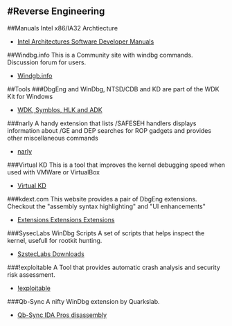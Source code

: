 #Reverse Engineering
-------------------------------------------------------------

##Manuals
Intel x86/IA32 Archtiecture
- [Intel Architectures Software Developer Manuals](http://www.intel.com/content/www/us/en/processors/architectures-software-developer-manuals.html)

##Windbg.info
This is a Community site with windbg commands. Discussion forum for users.
- [Windgb.info](http://windbg.info/)

##Tools
###DbgEng and WinDbg, NTSD/CDB and KD are part of the WDK Kit for Windows
- [WDK, Symblos, HLK and ADK](https://msdn.microsoft.com/en-us/windows/hardware/dn913721.aspx#windbg-symbols)

###narly 
A handy extension that lists /SAFESEH handlers displays information about /GE and DEP searches for ROP gadgets and provides other miscellaneous commands
- [narly](https://code.google.com/p/narly/)

###Virtual KD
This is a tool that improves the kernel debugging speed when used with VMWare or VirtualBox
- [Virtual KD](http://virtualkd.sysprogs.org/)

###kdext.com
This website provides a pair of DbgEng extensions. Checkout the "assembly syntax highlighting" and "UI enhancements"
- [Extensions Extensions Extensions](http://kdext.com/index.html)

###SysecLabs WinDbg Scripts
A set of scripts that helps inspect the kernel, usefull for rootkit hunting.
- [SzstecLabs Downloads](http://www.laboskopia.com/php/outils.php)

###!exploitable
A Tool that provides automatic crash analysis and security risk assessment.
- [!exploitable](http://msecdbg.codeplex.com/)

###Qb-Sync 
A nifty WinDbg extension by Quarkslab. 
- [Qb-Sync IDA Pros disassembly](https://github.com/quarkslab/qb-sync)


